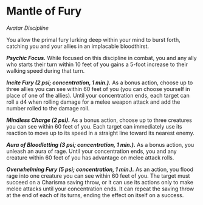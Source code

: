 # Mantle of Fury
*Avatar Discipline*

You allow the primal fury lurking deep within your mind to burst forth, catching you and your allies in an implacable bloodthirst.

***Psychic Focus.*** While focused on this discipline in combat, you and any ally who starts their turn within 10 feet of you gains a 5-foot increase to their walking speed during that turn.

***Incite Fury (2 psi; concentration, 1 min.).*** As a bonus action, choose up to three allies you can see within 60 feet of you (you can choose yourself in place of one of the allies). Until your concentration ends, each target can roll a d4 when rolling damage for a melee weapon attack and add the number rolled to the damage roll.

***Mindless Charge (2 psi).*** As a bonus action, choose up to three creatures you can see within 60 feet of you. Each target can immediately use its reaction to move up to its speed in a straight line toward its nearest enemy.

***Aura of Bloodletting (3 psi; concentration, 1 min.).*** As a bonus action, you unleash an aura of rage. Until your concentration ends, you and any creature within 60 feet of you has advantage on melee attack rolls.

***Overwhelming Fury (5 psi; concentration, 1 min.).*** As an action, you flood rage into one creature you can see within 60 feet of you. The target must succeed on a Charisma saving throw, or it can use its actions only to make melee attacks until your concentration ends. It can repeat the saving throw at the end of each of its turns, ending the effect on itself on a success.

